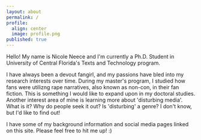 ```yaml
---
layout: about
permalink: /
profile:
  align: center
  image: profile.png
published: true
---
```


Hello! My name is Nicole Neece and I'm currently a Ph.D. Student in University of Central Florida's Texts and Technology program.

I have always been a devout fangirl, and my passions have bled into my research interests over time. During my master's program, I studied how fans were utilizng rape narratives, also known as non-con, in their fan fiction. This is something I would like to expand upon in my doctoral studies. Another interest area of mine is learning more about 'disturbing media'. What is it? Why do people seek it out? Is 'disturbing' a genre? I don't know, but I'd like to find out!

I have some of my background information and social media pages linked on this site. Please feel free to hit me up! :)
